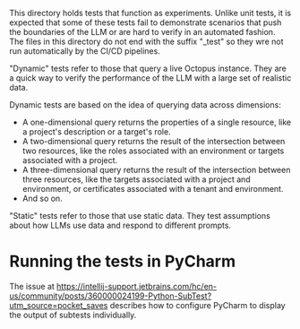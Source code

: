 This directory holds tests that function as experiments. Unlike unit tests, it is expected that some of these tests
fail to demonstrate scenarios that push the boundaries of the LLM or are hard to verify in an automated fashion.
The files in this directory do not end with the suffix "_test" so they wre not run automatically by the CI/CD pipelines.

"Dynamic" tests refer to those that query a live Octopus instance. They are a quick way to verify the performance of
the LLM with a large set of realistic data.

Dynamic tests are based on the idea of querying data across dimensions:

* A one-dimensional query returns the properties of a single resource, like a project's description or a target's role.
* A two-dimensional query returns the result of the intersection between two resources, like the roles associated with
  an environment or targets associated with a project.
* A three-dimensional query returns the result of the intersection between three resources, like the targets associated
  with a project and environment, or certificates associated with a tenant and environment.
* And so on.

"Static" tests refer to those that use static data. They test assumptions about how LLMs use data and respond to
different prompts.

# Running the tests in PyCharm

The issue at
https://intellij-support.jetbrains.com/hc/en-us/community/posts/360000024199-Python-SubTest?utm_source=pocket_saves
describes how to configure PyCharm to display the output of subtests individually.